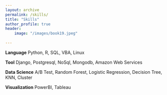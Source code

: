 ```yaml
---   
layout: archive
permalink: /skills/
title: "Skills"
author_profile: true
header:
    image: "/images/book19.jpeg"
      
---
```


**Language** 
   Python, R, SQL, VBA, Linux 
   
**Tool** 
   Django, Postgresql, NoSql, Mongodb, Amazon Web Services
   
**Data Science** 
   A/B Test, Random Forest, Logistic Regression, Decision Tree, KNN, Cluster
   
**Visualization** 
   PowerBI, Tableau

